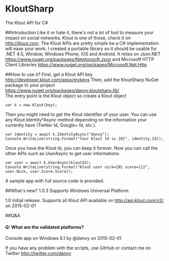 # KloutSharp
The Klout API for C# 

##Introduction
Like it or hate it, there's not a lot of tool to measure your impact on social networks. Klout is one of those, check it on http://klout.com.
The Klout APIs are pretty simple be a C# implementation will ease your work. I created a portable library so it should be usable for .NET 4.5, Window, Windows Phone, iOS and Android.
It relies on Json.NET https://www.nuget.org/packages/Newtonsoft.Json and Microsoft HTTP Client Libraries https://www.nuget.org/packages/Microsoft.Net.Http

##How to use it?
First, get a Klout API key http://developer.klout.com/apps/mykeys
Then, add the KloutSharp NuGet package to your project https://www.nuget.org/packages/danvy.kloutsharp.lib/  
The entry point is the Klout object so create a Klout object
```
var k = new Klout(key);
```
Then you might need to get the Klout identifier of your user. You can use any Klout.Identity*Async method depending on the information your currently have (Twitter Id, Google+ Id, etc.).
```
var identity = await k.IdentityAsync("danvy");
Console.WriteLine(string.Format("Your Klout Id is {0}", identity.Id));
```
Once you have the Klout Id, you can keep it forever.
Now you can call the other APIs such as UserAsync to get user informations
```
var user = await k.UserAsync(kloutId);
Console.WriteLine(string.Format("Klout user nick={0} score={1}", user.Nick, user.Score.Score));
```
A sample app with full source code is provided.

##What's new?
1.0.3 Supports Windows Universal Platform

1.0   Initial release. Supports all Klout API available on http://api.klout.com/v2/ on 2015-02-01

##Q&A
#### Q: What are the validated platforms?
Console app on Windows 8.1 by @danvy on 2015-02-01

If you have any problem with the scripts, use GitHub or contact me on Twitter http://twitter.com/danvy
